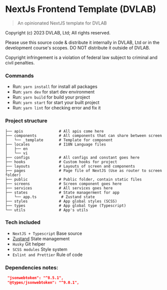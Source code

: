 # NextJs Frontend Template (DVLAB)
> An opinionated NextJS template for DVLAB

Copyright (c) 2023 DVLAB, Ltd; All rights reserved.

Please use this source code & distribute it internally in DVLAB, Ltd or in the development course's scopes. DO NOT distribute it outside of DVLAB.

Copyright infringement is a violation of federal law subject to criminal and civil penalties.

### Commands

- Run: `yarn install` for install all packages
- Run: `yarn dev` for start dev environment
- Run: `yarn build` for build your project
- Run: `yarn start` for start your built project
- Run: `yarn lint` for checking error and fix it

### Project structure

```
├── apis                # All apis come here
├── components          # All components that can share between screen
│   └── _template       # Template for component
├── locales             # I18N Language files
│   ├── en
│   └── vi
├── configs             # All configs and constant goes here
├── hooks               # Custom hooks for project
├── layouts             # Layouts of screen and components
├── pages               # Page file of NextJS (Use as router to screen folder)
├── public              # Public folder, contain static files
├── screens             # Screen component goes here
├── services            # All services goes here
├── states              # State managerment for app
│   └── app.ts           # Zustand state
├── styles              # App global styles (SCSS)
├── types               # App global type (Typescript)
└── utils               # App's utils
```

### Tech included

- `NextJS + Typescript` Base source
- [Zustand](https://github.com/pmndrs/zustand) State management
- `Husky` Git helper
- `SCSS modules` Style system
- `Eslint and Prettier` Rule of code

### Dependencies notes:
```json
 "jsonwebtoken": "^8.5.1",
 "@types/jsonwebtoken": "^9.0.1",

```
